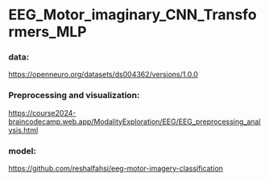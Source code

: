 # EEG_Motor_imaginary_CNN_Transformers_MLP
### data: 
https://openneuro.org/datasets/ds004362/versions/1.0.0 
### Preprocessing and visualization: 
https://course2024-braincodecamp.web.app/ModalityExploration/EEG/EEG_preprocessing_analysis.html 
### model:
https://github.com/reshalfahsi/eeg-motor-imagery-classification
